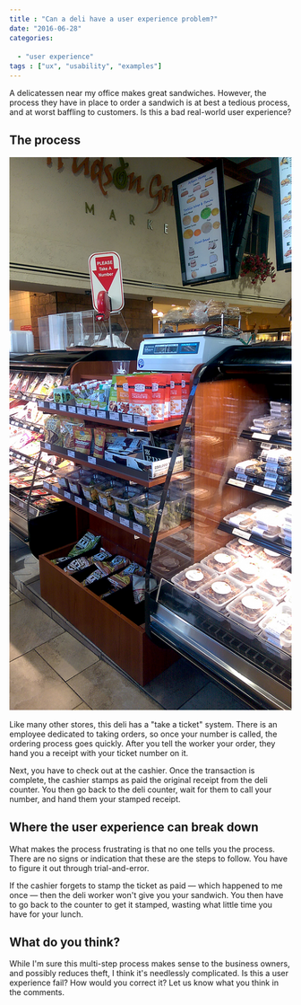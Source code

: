 ```yaml
---
title : "Can a deli have a user experience problem?"
date: "2016-06-28"
categories:

  - "user experience"
tags : ["ux", "usability", "examples"]
---
```


A delicatessen near my office makes great sandwiches. However, the process they have in place to order a sandwich is at best a tedious process, and at worst baffling to customers. Is this a bad real-world user experience?

## The process

![Take a number, order your sandwich... then what? A confusing user experience.](/assets/images/deli_madness.jpg "Take a number, order your sandwich... then what? A confusing user experience")

Like many other stores, this deli has a "take a ticket" system. There is an employee dedicated to taking orders, so once your number is called, the ordering process goes quickly. After you tell the worker your order, they hand you a receipt with your ticket number on it.

Next, you have to check out at the cashier. Once the transaction is complete, the cashier stamps as paid the original receipt from the deli counter. You then go back to the deli counter, wait for them to call your number, and hand them your stamped receipt.

## Where the user experience can break down

What makes the process frustrating is that no one tells you the process. There are no signs or indication that these are the steps to follow. You have to figure it out through trial-and-error.

If the cashier forgets to stamp the ticket as paid &mdash; which happened to me once &mdash; then the deli worker won't give you your sandwich. You then have to go back to the counter to get it stamped, wasting what little time you have for your lunch.

## What do you think?

While I'm sure this multi-step process makes sense to the business owners, and possibly reduces theft, I think it's needlessly complicated. Is this a user experience fail? How would you correct it? Let us know what you think in the comments.
